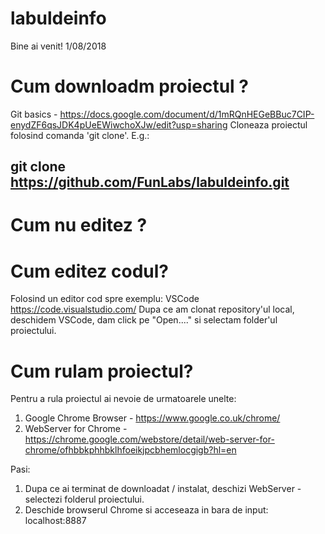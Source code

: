# labuldeinfo

Bine ai venit! 1/08/2018

# Cum downloadm proiectul ?

Git basics - https://docs.google.com/document/d/1mRQnHEGeBBuc7CIP-enydZF6qsJDK4pUeEWiwchoXJw/edit?usp=sharing
Cloneaza proiectul folosind comanda 'git clone'. E.g.:

## git clone https://github.com/FunLabs/labuldeinfo.git


# Cum nu editez ?
# Cum editez codul?

Folosind un editor cod spre exemplu: VSCode https://code.visualstudio.com/ 
Dupa ce am clonat repository'ul local, deschidem VSCode, dam click pe "Open...." si selectam folder'ul proiectului.

# Cum rulam proiectul?

Pentru a rula proiectul ai nevoie de urmatoarele unelte:

1. Google Chrome Browser - https://www.google.co.uk/chrome/
2. WebServer for Chrome - https://chrome.google.com/webstore/detail/web-server-for-chrome/ofhbbkphhbklhfoeikjpcbhemlocgigb?hl=en


Pasi:

1. Dupa ce ai terminat de downloadat / instalat, deschizi WebServer - selectezi folderul proiectului. 
2. Deschide browserul Chrome si acceseaza in bara de input: localhost:8887








